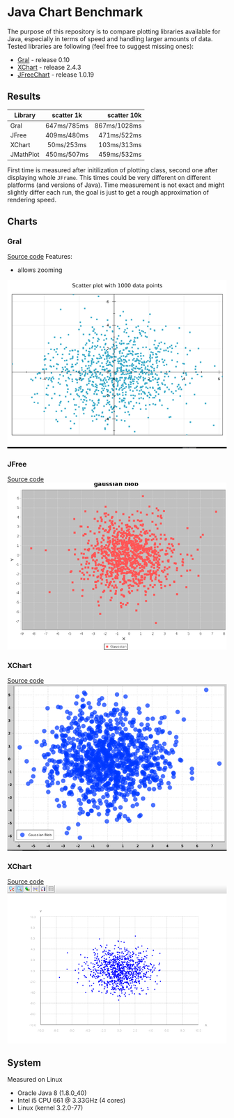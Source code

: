 # Java Chart Benchmark

The purpose of this repository is to compare plotting libraries available for Java, especially in terms of speed and handling larger amounts of data. Tested libraries are following (feel free to suggest missing ones):

  * [Gral](http://trac.erichseifert.de/gral/) - release 0.10
  * [XChart](http://xeiam.com/xchart/) - release 2.4.3
  * [JFreeChart](http://www.jfree.org/) - release 1.0.19

## Results

| Library  | scatter 1k   |  scatter 10k |
|----------|:------------:|-------------:|
| Gral     | 647ms/785ms  | 867ms/1028ms |
| JFree    | 409ms/480ms  |  471ms/522ms |
| XChart   |  50ms/253ms  |  103ms/313ms |
| JMathPlot| 450ms/507ms  |  459ms/532ms |

First time is measured after initilization of plotting class, second one after displaying whole `JFrame`. This times could be very different on different platforms (and versions of Java). Time measurement is not exact and might slightly differ each run, the goal is just to get a rough approximation of rendering speed.

## Charts

### Gral
[Source code](https://github.com/deric/java-chart-benchmark/blob/master/src/main/java/scatterplot1k/GralScatter.java)
Features:
  * allows zooming

![Grall scatterplot](https://raw.githubusercontent.com/deric/java-chart-benchmark/master/images/gral-scatter-1k.png)

### JFree

[Source code](https://github.com/deric/java-chart-benchmark/blob/master/src/main/java/scatterplot1k/JFreeScatter2.java)
![JFree scatterplot](https://raw.githubusercontent.com/deric/java-chart-benchmark/master/images/jfree-scatter-1k.png)


### XChart

[Source code](https://github.com/deric/java-chart-benchmark/blob/master/src/main/java/scatterplot1k/XChartScatter.java)
![XChart scatterplot](https://raw.githubusercontent.com/deric/java-chart-benchmark/master/images/xchart-scatter-1k.png)


### XChart

[Source code](https://github.com/deric/java-chart-benchmark/blob/master/src/main/java/scatterplot1k/JMathScatter.java)
![XChart scatterplot](https://raw.githubusercontent.com/deric/java-chart-benchmark/master/images/jmath-scatter-1k.png)


## System

Measured on Linux

 * Oracle Java 8 (1.8.0_40)
 * Intel i5 CPU 661 @ 3.33GHz (4 cores)
 * Linux (kernel 3.2.0-77)

